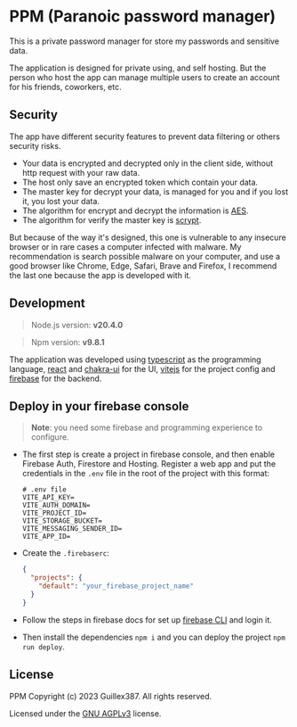 # PPM (Paranoic password manager)

This is a private password manager for store my passwords and sensitive data.

The application is designed for private using, and self hosting.
But the person who host the app can manage multiple users to
create an account for his friends, coworkers, etc.

## Security

The app have different security features to prevent data filtering
or others security risks.

- Your data is encrypted and decrypted only in the client side,
  without http request with your raw data.
- The host only save an encrypted token which contain your data.
- The master key for decrypt your data, is managed for you
  and if you lost it, you lost your data.
- The algorithm for encrypt and decrypt the information is [AES](https://en.wikipedia.org/wiki/Advanced_Encryption_Standard).
- The algorithm for verify the master key is [scrypt](https://en.wikipedia.org/wiki/Scrypt).

But because of the way it's designed, this one is vulnerable to any insecure browser
or in rare cases a computer infected with malware. My recommendation is search possible malware on your computer,
and use a good browser like Chrome, Edge, Safari, Brave and Firefox,
I recommend the last one because the app is developed with it.

## Development

> Node.js version: **v20.4.0**

> Npm version: **v9.8.1**

The application was developed using [typescript](https://www.typescriptlang.org/) as the programming language,
[react](https://react.dev/) and [chakra-ui](https://chakra-ui.com/) for the UI,
[vitejs](https://vitejs.dev/) for the project config and [firebase](https://firebase.google.com/) for the backend.

## Deploy in your firebase console

> **Note**: you need some firebase and programming experience to configure.

- The first step is create a project in firebase console, and then enable Firebase Auth,
  Firestore and Hosting. Register a web app and put the credentials in the `.env` file in the root
  of the project with this format:

  ```env
  # .env file
  VITE_API_KEY=
  VITE_AUTH_DOMAIN=
  VITE_PROJECT_ID=
  VITE_STORAGE_BUCKET=
  VITE_MESSAGING_SENDER_ID=
  VITE_APP_ID=
  ```

- Create the `.firebaserc`:

  ```json
  {
    "projects": {
      "default": "your_firebase_project_name"
    }
  }
  ```

- Follow the steps in firebase docs for set up [firebase CLI](https://firebase.google.com/docs/cli) and login it.

- Then install the dependencies `npm i` and you can deploy the project `npm run deploy`.

## License

PPM Copyright (c) 2023 Guillex387. All rights reserved.

Licensed under the [GNU AGPLv3](/LICENSE) license.
